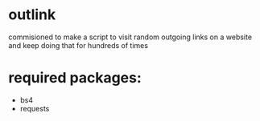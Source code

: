 # outlink
commisioned to make a script to visit random outgoing links on a website and keep doing that for hundreds of times

# required packages:
* bs4
* requests
